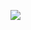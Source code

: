 [![](https://jitpack.io/v/helbertrios/calculator-of-piety.svg)](https://jitpack.io/#helbertrios/calculator-of-piety)